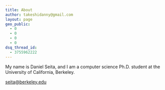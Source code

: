 ```yaml
---
title: About
author: takeshidanny@gmail.com
layout: page
geo_public:
  - 0
  - 0
  - 0
  - 0
dsq_thread_id:
  - 3755962222
---
```

My name is Daniel Seita, and I am a computer science Ph.D. student at the University of California, Berkeley.

seita@berkeley.edu